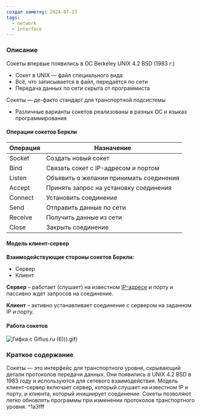 ```yaml
---
создал заметку: 2024-07-23
tags:
  - network
  - interface
---
```

### Описание

Сокеты впервые появились в ОС Berkeley UNIX 4.2 BSD (1983 г.)
- Сокет в UNIX — файл специального вида
- Всё, что записывается в файл, передаётся по сети
- Передача данных по сети скрыта от программиста

Сокеты — де-факто стандарт [](../Терминология.md#Интерфейс|интерфейсов) для транспортной подсистемы
- Различные варианты сокетов реализованы в разных ОС и языках программирования

#### Операции сокетов Беркли

|Операция|Назначение|
|---|---|
|Socket|Создать новый сокет|
|Bind|Связать сокет с IP-адресом и портом|
|Listen|Объявить о желании принимать соединения|
|Accept|Принять запрос на установку соединения|
|Connect|Установить соединение|
|Send|Отправить данные по сети|
|Receive|Получить данные из сети|
|Close|Закрыть соединение|
#### Модель клиент-сервер

**Взаимодействующие стороны сокетов Беркли:**
- Сервер
- Клиент

**Сервер** – работает (слушает) на известном [IP-адресе](../IP-адреса.md) и порту и пассивно ждет запросов на соединение.

**Клиент** – активно устанавливает соединение с сервером на заданном IP и порту.

#### Работа сокетов
![Гифка с Gifius.ru (6)](6))).gif)
### Краткое содержание
Сокеты — это интерфейс для транспортного уровня, скрывающий детали протоколов передачи данных. Они появились в UNIX 4.2 BSD в 1983 году и используются для сетевого взаимодействия. Модель клиент-сервер включает сервер, который слушает на известном IP и порту, и клиента, который инициирует соединение. Сокеты позволяют легко обновлять программы при изменении протоколов транспортного уровня. ^1a3fff
